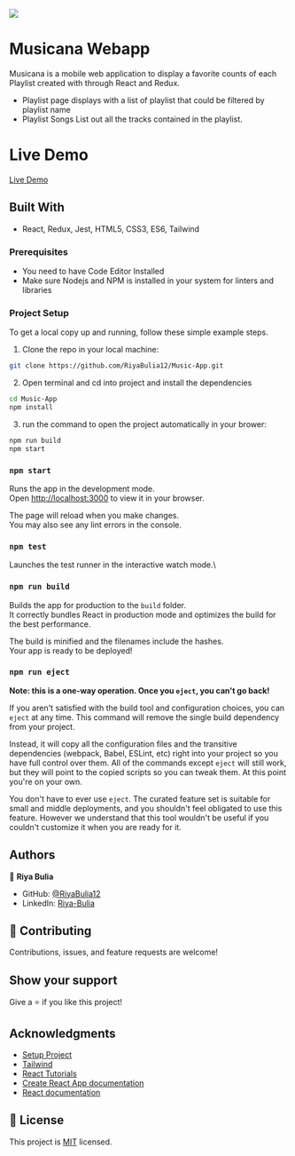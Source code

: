 ![](https://img.shields.io/badge/Microverse-blueviolet)

# Musicana Webapp
Musicana is a mobile web application to display a favorite counts of each Playlist created with through React and Redux.
- Playlist page displays with a list of playlist that could be filtered by playlist name
- Playlist Songs List out all the tracks contained in the playlist.

# Live Demo
[Live Demo](https://neon-sunflower-b751b8.netlify.app/)

## Built With
- React, Redux, Jest, HTML5, CSS3, ES6, Tailwind

### Prerequisites

- You need to have Code Editor Installed
- Make sure Nodejs and NPM is installed in your system for linters and libraries

### Project Setup

To get a local copy up and running, follow these simple example steps.

1. Clone the repo in your local machine:
```bash
git clone https://github.com/RiyaBulia12/Music-App.git
```
2. Open terminal and cd into project and install the dependencies
```bash
cd Music-App
npm install
```

3. run the command to open the project automatically in your brower:
```bash
npm run build
npm start
```

### `npm start`

Runs the app in the development mode.\
Open [http://localhost:3000](http://localhost:3000) to view it in your browser.

The page will reload when you make changes.\
You may also see any lint errors in the console.

### `npm test`

Launches the test runner in the interactive watch mode.\

### `npm run build`

Builds the app for production to the `build` folder.\
It correctly bundles React in production mode and optimizes the build for the best performance.

The build is minified and the filenames include the hashes.\
Your app is ready to be deployed!

### `npm run eject`

**Note: this is a one-way operation. Once you `eject`, you can't go back!**

If you aren't satisfied with the build tool and configuration choices, you can `eject` at any time. This command will remove the single build dependency from your project.

Instead, it will copy all the configuration files and the transitive dependencies (webpack, Babel, ESLint, etc) right into your project so you have full control over them. All of the commands except `eject` will still work, but they will point to the copied scripts so you can tweak them. At this point you're on your own.

You don't have to ever use `eject`. The curated feature set is suitable for small and middle deployments, and you shouldn't feel obligated to use this feature. However we understand that this tool wouldn't be useful if you couldn't customize it when you are ready for it.


## Authors

👤 **Riya Bulia**

- GitHub: [@RiyaBulia12](https://github.com/RiyaBulia12)
- LinkedIn: [Riya-Bulia](https://linkedin.com/in/riya-bulia)


## 🤝 Contributing

Contributions, issues, and feature requests are welcome!

## Show your support

Give a ⭐️ if you like this project!

## Acknowledgments

- [Setup Project](https://github.com/microverseinc/curriculum-react-redux/blob/main/capstone/react_capstone.md)
- [Tailwind](https://tailwindcss.com/)
- [React Tutorials](https://ibaslogic.com/react-tutorial-for-beginners/)
- [Create React App documentation](https://facebook.github.io/create-react-app/docs/getting-started)
- [React documentation](https://reactjs.org/)

## 📝 License

This project is [MIT](./LICENSE) licensed.
